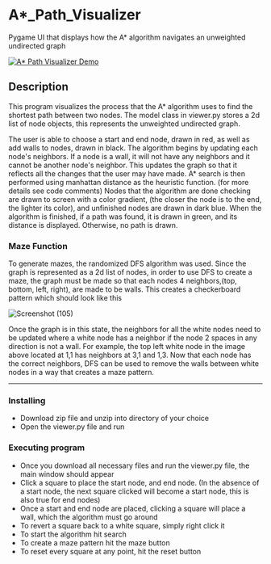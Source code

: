 
# A*_Path_Visualizer

Pygame UI that displays how the A* algorithm navigates an unweighted undirected graph


[![A* Path Visualizer Demo](https://imgur.com/FAoKne5.png)](https://www.youtube.com/watch?v=pQAVXhursHk "A* Path Visualizer Demo")


## Description

This program visualizes the process that the A* algorithm uses to find the shortest path between two nodes.
The model class in viewer.py stores a 2d list of node objects, this represents the unweighted undirected graph.

The user is able to choose a start and end node, drawn in red, as well as add walls to nodes, drawn in black.
The algorithm begins by updating each node's neighbors. If a node is a wall, it will not have any neighbors and it cannot be another node's neighbor.
This updates the graph so that it reflects all the changes that the user may have made.
A* search is then performed using manhattan distance as the heuristic function. (for more details see code comments)
Nodes that the algorithm are done checking are drawn to screen with a color gradient, (the closer the node is to the end, the lighter its color),
and unfinished nodes are drawn in dark blue. When the algorithm is finished, if a path was found, it is drawn in green, and its distance is displayed.
Otherwise, no path is drawn.

### Maze Function

To generate mazes, the randomized DFS algorithm was used. Since the graph is represented as a 2d list of nodes, in order to use DFS to create a maze, the graph must 
be made so that each nodes 4 neighbors,(top, bottom, left, right), are made to be walls. This creates a checkerboard pattern which should look like this 

![Screenshot (105)](https://user-images.githubusercontent.com/90418273/180634205-dfcfbb10-160f-419c-9abd-5664eeecdb9e.png)

Once the graph is in this state, the neighbors for all the white nodes need to be updated where a white node has a neighbor if the node 2 spaces in any direction is not a wall. For example, the top left white node in the image above located at 1,1 has neighbors at 3,1 and 1,3. Now that each node has the correct neighbors, DFS can be used to remove the walls between white nodes in a way that creates a maze pattern.

---

### Installing

* Download zip file and unzip into directory of your choice
* Open the viewer.py file and run

### Executing program

* Once you download all necessary files and run the viewer.py file, the main window should appear
* Click a square to place the start node, and end node. (In the absence of a start node, the next square clicked will become a start node, this is also true for end nodes)
* Once a start and end node are placed, clicking a square will place a wall, which the algorithm must go around
* To revert a square back to a white square, simply right click it
* To start the algorithm hit search
* To create a maze pattern hit the maze button
* To reset every square at any point, hit the reset button
